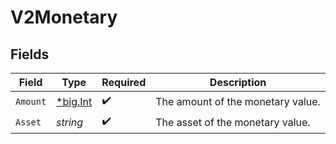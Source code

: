 # V2Monetary


## Fields

| Field                                       | Type                                        | Required                                    | Description                                 |
| ------------------------------------------- | ------------------------------------------- | ------------------------------------------- | ------------------------------------------- |
| `Amount`                                    | [*big.Int](https://pkg.go.dev/math/big#Int) | :heavy_check_mark:                          | The amount of the monetary value.           |
| `Asset`                                     | *string*                                    | :heavy_check_mark:                          | The asset of the monetary value.            |